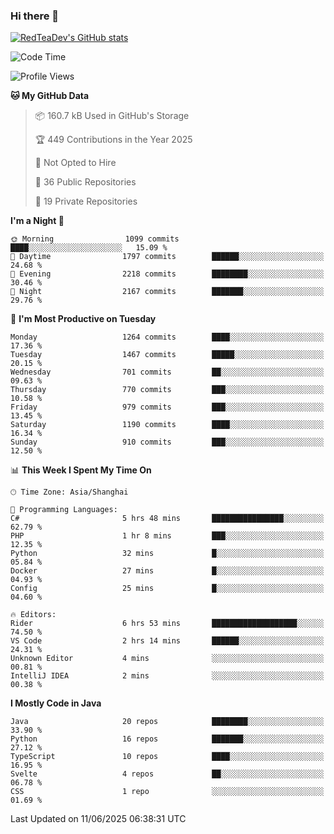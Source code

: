### Hi there 👋

<!--
**RedTeaDev/RedTeaDev** is a ✨ _special_ ✨ repository because its `README.md` (this file) appears on your GitHub profile.

Here are some ideas to get you started:

- 🔭 I’m currently working on ...
- 🌱 I’m currently learning ...
- 👯 I’m looking to collaborate on ...
- 🤔 I’m looking for help with ...
- 💬 Ask me about ...
- 📫 How to reach me: ...
- 😄 Pronouns: ...
- ⚡ Fun fact: ...
-->

<!--
[![wakatime](https://wakatime.com/badge/user/6b101ed0-04c0-4490-9283-eb61f2efff96.svg)](https://wakatime.com/@6b101ed0-04c0-4490-9283-eb61f2efff96)
!-->

[![RedTeaDev's GitHub stats](https://github-readme-stats.vercel.app/api?username=RedTeaDev\&include_all_commits=true)](https://github.com/anuraghazra/github-readme-stats)
<!--
[![willianrod's wakatime stats](https://github-readme-stats.vercel.app/api/wakatime?username=RedTeaDev)](https://github.com/anuraghazra/github-readme-stats)
!-->
<!--START_SECTION:waka-->
![Code Time](http://img.shields.io/badge/Code%20Time-3%2C280%20hrs%2045%20mins-blue)

![Profile Views](http://img.shields.io/badge/Profile%20Views-1-blue)

**🐱 My GitHub Data** 

> 📦 160.7 kB Used in GitHub's Storage 
 > 
> 🏆 449 Contributions in the Year 2025
 > 
> 🚫 Not Opted to Hire
 > 
> 📜 36 Public Repositories 
 > 
> 🔑 19 Private Repositories 
 > 
**I'm a Night 🦉** 

```text
🌞 Morning                1099 commits        ████░░░░░░░░░░░░░░░░░░░░░   15.09 % 
🌆 Daytime                1797 commits        ██████░░░░░░░░░░░░░░░░░░░   24.68 % 
🌃 Evening                2218 commits        ████████░░░░░░░░░░░░░░░░░   30.46 % 
🌙 Night                  2167 commits        ███████░░░░░░░░░░░░░░░░░░   29.76 % 
```
📅 **I'm Most Productive on Tuesday** 

```text
Monday                   1264 commits        ████░░░░░░░░░░░░░░░░░░░░░   17.36 % 
Tuesday                  1467 commits        █████░░░░░░░░░░░░░░░░░░░░   20.15 % 
Wednesday                701 commits         ██░░░░░░░░░░░░░░░░░░░░░░░   09.63 % 
Thursday                 770 commits         ███░░░░░░░░░░░░░░░░░░░░░░   10.58 % 
Friday                   979 commits         ███░░░░░░░░░░░░░░░░░░░░░░   13.45 % 
Saturday                 1190 commits        ████░░░░░░░░░░░░░░░░░░░░░   16.34 % 
Sunday                   910 commits         ███░░░░░░░░░░░░░░░░░░░░░░   12.50 % 
```


📊 **This Week I Spent My Time On** 

```text
🕑︎ Time Zone: Asia/Shanghai

💬 Programming Languages: 
C#                       5 hrs 48 mins       ████████████████░░░░░░░░░   62.79 % 
PHP                      1 hr 8 mins         ███░░░░░░░░░░░░░░░░░░░░░░   12.35 % 
Python                   32 mins             █░░░░░░░░░░░░░░░░░░░░░░░░   05.84 % 
Docker                   27 mins             █░░░░░░░░░░░░░░░░░░░░░░░░   04.93 % 
Config                   25 mins             █░░░░░░░░░░░░░░░░░░░░░░░░   04.60 % 

🔥 Editors: 
Rider                    6 hrs 53 mins       ███████████████████░░░░░░   74.50 % 
VS Code                  2 hrs 14 mins       ██████░░░░░░░░░░░░░░░░░░░   24.31 % 
Unknown Editor           4 mins              ░░░░░░░░░░░░░░░░░░░░░░░░░   00.81 % 
IntelliJ IDEA            2 mins              ░░░░░░░░░░░░░░░░░░░░░░░░░   00.38 % 
```

**I Mostly Code in Java** 

```text
Java                     20 repos            ████████░░░░░░░░░░░░░░░░░   33.90 % 
Python                   16 repos            ███████░░░░░░░░░░░░░░░░░░   27.12 % 
TypeScript               10 repos            ████░░░░░░░░░░░░░░░░░░░░░   16.95 % 
Svelte                   4 repos             ██░░░░░░░░░░░░░░░░░░░░░░░   06.78 % 
CSS                      1 repo              ░░░░░░░░░░░░░░░░░░░░░░░░░   01.69 % 
```




 Last Updated on 11/06/2025 06:38:31 UTC
<!--END_SECTION:waka-->


